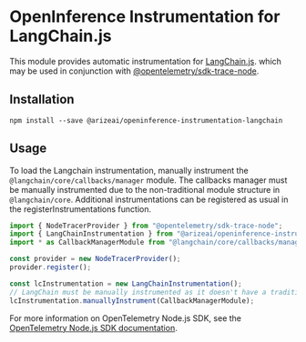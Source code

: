 # OpenInference Instrumentation for LangChain.js

This module provides automatic instrumentation for [LangChain.js](https://github.com/langchain-ai/langchainjs). which may be used in conjunction with [@opentelemetry/sdk-trace-node](https://github.com/open-telemetry/opentelemetry-js/tree/main/packages/opentelemetry-sdk-trace-node).

## Installation

```shell
npm install --save @arizeai/openinference-instrumentation-langchain
```

## Usage

To load the Langchain instrumentation, manually instrument the `@langchain/core/callbacks/manager` module. The callbacks manager must be manually instrumented due to the non-traditional module structure in `@langchain/core`. Additional instrumentations can be registered as usual in the registerInstrumentations function.

```typescript
import { NodeTracerProvider } from "@opentelemetry/sdk-trace-node";
import { LangChainInstrumentation } from "@arizeai/openinference-instrumentation-langchain";
import * as CallbackManagerModule from "@langchain/core/callbacks/manager";

const provider = new NodeTracerProvider();
provider.register();

const lcInstrumentation = new LangChainInstrumentation();
// LangChain must be manually instrumented as it doesn't have a traditional module structure
lcInstrumentation.manuallyInstrument(CallbackManagerModule);
```

For more information on OpenTelemetry Node.js SDK, see the [OpenTelemetry Node.js SDK documentation](https://opentelemetry.io/docs/instrumentation/js/getting-started/nodejs/).
